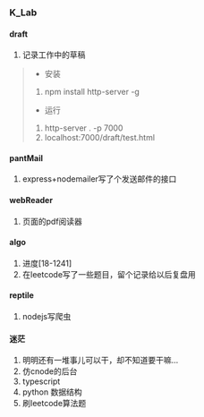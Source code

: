 ### K_Lab


#### draft
1. 记录工作中的草稿
> - 安装 
> 1. npm install http-server -g
> 
> - 运行
> 1. http-server . -p 7000
> 2. localhost:7000/draft/test.html 

#### pantMail
1. express+nodemailer写了个发送邮件的接口
#### webReader
1. 页面的pdf阅读器
#### algo
1. 进度[18-1241]
2. 在leetcode写了一些题目，留个记录给以后复盘用
#### reptile
1. nodejs写爬虫
#### 迷茫
1. 明明还有一堆事儿可以干，却不知道要干嘛...
2. 仿cnode的后台
3. typescript
4. python 数据结构
5. 刷leetcode算法题